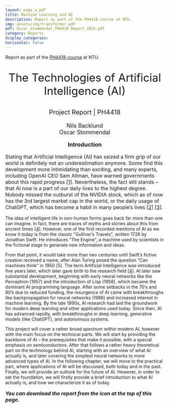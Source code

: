 ```yaml
---
layout: page_w_pdf
title: Machine Learning and AI
description: Report as part of the PH4418-course at NTU.
img: assets/img/transformer.pdf
pdf: Oscar_Stommendal_PH4418 Report_2025.pdf
category: Reports
display_categories:
horizontal: false
---
```


<!-- markdownlint-disable MD033 -->
<p>Report as part of the <a href="https://stommen.github.io/courses/ph4418/" target="_blank" rel="noopener noreferrer">PH4418-course</a> at NTU.<p>

<p style="text-align:center; font-size:35px">The Technologies of Artificial Intelligence (AI)</p>

<p style="text-align:center; font-size:20px">Project Report | PH4418</p>

<p style="text-align:center; font-size:18px"> Nils Backlund <br>Oscar Stommendal</p>

<p style="text-align:center; font-size:18px; font-weight: bold">Introduction</p>

<p style="text-align:left; font-size:16px">Stating that Artificial Intelligence (AI) has seized a firm grip of our world is definitely not an underestimation anymore. Some find this development more intimidating than exciting, and many experts, including OpenAI CEO Sam Altman, have warned governments about this rapid progress <a href="https://www.bbc.com/news/uk-65746524" target="_blank" rel="noopener noreferrer">[1]</a>. Nevertheless, the fact still stands – that AI now is a part of our daily lives to the highest degree. Nobody missed the outburst of the NVIDIA stock, which as of now has the 3rd largest market cap in the world, or the daily usage of ChatGPT, which has become a habit in many people’s lives <a href="https://betterworld.mit.edu/spectrum/issues/2024-spring/the-next-quantum-revolution/" target="_blank" rel="noopener noreferrer">[2]</a> <a href="https://www.fool.com/investing/2025/01/04/why-quantum-computing-stocks-skyrocketed-in-decemb/" target="_blank" rel="noopener noreferrer">[3]</a>.

The idea of intelligent life in non-human forms goes back far more than one can imagine. In fact, there are traces of myths and stories about this from ancient times <a href="https://thequantuminsider.com/2023/03/24/quantum-computing-challenges/" target="_blank" rel="noopener noreferrer">[4]</a>. However, one of the first recorded mentions of AI as we know it today is from the classic "Gulliver’s Travels", written 1726 by Jonathan Swift. He introduces “The Engine”, a machine used by scientists in the fictional stage to generate new information and ideas.

From that point, it would take more than two centuries until Swift’s fictive creation received a name, after Alan Turing posed the question “Can machines think” in 1950 [5]. The term Artificial Intelligence was introduced five years later, which later gave birth to the research field <a href="https://thequantuminsider.com/2023/03/24/quantum-computing-challenges/" target="_blank" rel="noopener noreferrer">[4]</a>. AI later saw substantial development, beginning with early neural networks like the Perceptron (1957) and the introduction of Lisp (1958), which became the dominant AI programming language. After some setbacks in the 70’s and 80’s due to reduced funding, the resurgence of AI came with breakthroughs like backpropagation for neural networks (1986) and increased interest in machine learning. By the late 1990s, AI research had laid the groundwork for modern deep learning and other applications used today. Since then, AI has advanced rapidly, with breakthroughs in deep learning, generative models (like ChatGPT), and autonomous systems.

This project will cover a rather broad spectrum within modern AI, however with the main focus on the technical parts. We will start by providing the backbone of AI – the prerequisites that make it possible, with a special emphasis on semiconductors. After that follows a rather heavy theoretical part on the technology behind AI, starting with an overview of what AI actually is, and later covering the simplest neural networks to more advanced types of AI. In the following chapter, we will move to the practical part, where applications of AI will be discussed, both today and in the past. Finally, we will provide an outlook for the future of AI. However, in order to set the foundation, we will firstly provide a brief introduction to what AI actually is, and how we characterize it as of today.

<p style="text-align:left; font-size:16px; font-style: italic; font-weight: bold">You can download the report from the icon at the top of this page.</p>
